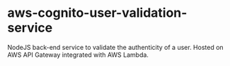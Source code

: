 # aws-cognito-user-validation-service
NodeJS back-end service to validate the authenticity of a user. Hosted on AWS API Gateway integrated with AWS Lambda.
